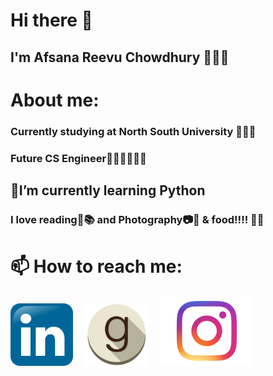 # Hi there 👋

## I'm Afsana Reevu Chowdhury 👩🏻‍💻

# About me:
### Currently studying at North South University 👩🏻‍🎓
### Future CS Engineer👩🏻‍💻👩🏻‍🔧

## 🌱I’m currently learning Python
### I love reading📖📚 and Photography📷📱 & food!!!! 🍔🍰

# 📫 How to reach me:
<a href="https://www.linkedin.com/in/afsanareevu"><img src="/images/Linkedin-Logo-2.png" width="100"  target="_blank"/></a>&nbsp;&nbsp;&nbsp;&nbsp;
<a href="https://www.goodreads.com/user/show/54229958-afsana-reevu-chowdhury"><img src="/images/goodreads.png" width="100" target="_blank"/></a>&nbsp;&nbsp;&nbsp;&nbsp;
<a href="https://www.instagram.com/reevu___afsana__/"><img src="/images/insta.png" width="150" target="_blank"/></a>&nbsp;&nbsp;&nbsp;&nbsp;

